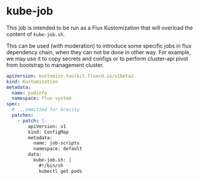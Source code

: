 # kube-job

This job is intended to be run as a Flux Kustomization that will overload the content of `kube-job.sh`.

This can be used (with moderation) to introduce some specific jobs in flux dependency chain, when they can not be done in other way. For example, we may use it to copy secrets and configs or to perform cluster-api pivot from bootstrap to management cluster.

```yaml
apiVersion: kustomize.toolkit.fluxcd.io/v1beta2
kind: Kustomization
metadata:
  name: podinfo
  namespace: flux-system
spec:
  # ...ommitted for brevity
  patches:
    - patch: |-
        apiVersion: v1
        kind: ConfigMap
        metadata:
          name: job-scripts
          namespace: default
        data:
          kube-job.sh: |
            #!/bin/sh
            kubectl get pods
```
